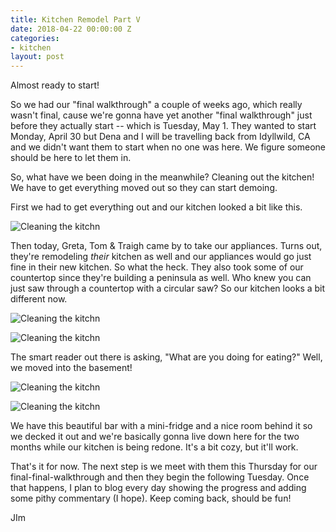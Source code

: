 ```yaml
---
title: Kitchen Remodel Part V
date: 2018-04-22 00:00:00 Z
categories:
- kitchen
layout: post
---
```


Almost ready to start!

So we had our "final walkthrough" a couple of weeks ago, which really wasn't final, cause we're gonna have yet another "final walkthrough" just before they actually start -- which is Tuesday, May 1. They wanted to start Monday, April 30 but Dena and I will be travelling back from Idyllwild, CA and we didn't want them to start when no one was here. We figure someone should be here to let them in. 

So, what have we been doing in the meanwhile? Cleaning out the kitchen! We have to get everything moved out so they can start demoing. 

First we had to get everything out and our kitchen looked a bit like this. 

![Cleaning the kitchn](https://jimdab.com/img/IMG_1192.jpg)

Then today, Greta, Tom & Traigh came by to take our appliances. Turns out, they're remodeling *their* kitchen as well and our appliances would go just fine in their new kitchen. So what the heck. They also took some of our countertop since they're building a peninsula as well. Who knew you can just saw through a countertop with a circular saw? So our kitchen looks a bit different now. 

![Cleaning the kitchn](https://jimdab.com/img/IMG_1213.jpg)

![Cleaning the kitchn](https://jimdab.com/img/IMG_1212.jpg)

The smart reader out there is asking, "What are you doing for eating?" Well, we moved into the basement! 

![Cleaning the kitchn](https://jimdab.com/img/IMG_1209.jpg)

![Cleaning the kitchn](https://jimdab.com/img/IMG_1210.jpg)

We have this beautiful bar with a mini-fridge and a nice room behind it so we decked it out and we're basically gonna live down here for the two months while our kitchen is being redone. It's a bit cozy, but it'll work. 

That's it for now. The next step is we meet with them this Thursday for our final-final-walkthrough and then they begin the following Tuesday. Once that happens, I plan to blog every day showing the progress and adding some pithy commentary (I hope). Keep coming back, should be fun!

JIm 